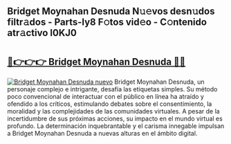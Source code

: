 ## Bridget Moynahan Desnuda N𝚞𝚎vos desn𝚞dos filtr𝚊dos - Parts-Iy8 F𝚘tos vid𝚎o - C𝚘ntenido atr𝚊ctivo l0KJ0

# <h2><a href="http://mbatjyc.tromn.icu/?c=Bridget+Moynahan+Desnuda">🔗👉👉👉 Bridget Moynahan Desnuda 🔗🔗</a></h2>

[![Bridget Moynahan Desnuda nuevo](https://i.imgur.com/pEAQMta.gif)](http://mbatjyc.tromn.icu/?c=Bridget+Moynahan+Desnuda)
Bridget Moynahan Desnuda, un personaje complejo e intrigante, desafía las etiquetas simples. Su método poco convencional de interactuar con el público en línea ha atraído y ofendido a los críticos, estimulando debates sobre el consentimiento, la moralidad y las complejidades de las comunidades virtuales. A pesar de la incertidumbre de sus próximas acciones, su impacto en el mundo virtual es profundo. La determinación inquebrantable y el carisma innegable impulsan a Bridget Moynahan Desnuda a nuevas alturas en el ámbito digital.

